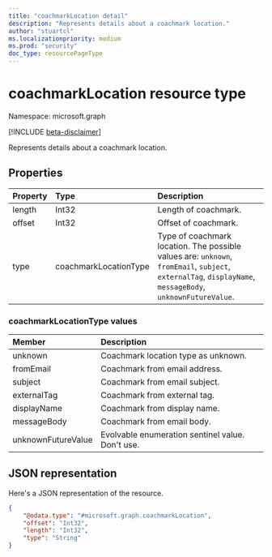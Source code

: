 ```yaml
---
title: "coachmarkLocation detail"
description: "Represents details about a coachmark location."
author: "stuartcl"
ms.localizationpriority: medium
ms.prod: "security"
doc_type: resourcePageType
---
```


# coachmarkLocation resource type

Namespace: microsoft.graph

[!INCLUDE [beta-disclaimer](../../includes/beta-disclaimer.md)]

Represents details about a coachmark location.

## Properties

|Property|Type|Description|
|:---|:---|:---|
|length|Int32|Length of coachmark.|
|offset|Int32|Offset of coachmark.|
|type|coachmarkLocationType|Type of coachmark location. The possible values are: `unknown`, `fromEmail`, `subject`, `externalTag`, `displayName`, `messageBody`, `unknownFutureValue`.|

### coachmarkLocationType values

|Member|Description |
|:---|:---|
|unknown| Coachmark location type as unknown. |
|fromEmail| Coachmark from email address. |
|subject| Coachmark from email subject. |
|externalTag| Coachmark from external tag. |
|displayName| Coachmark from display name. |
|messageBody| Coachmark from email body. |
|unknownFutureValue| Evolvable enumeration sentinel value. Don't use. |

## JSON representation

Here's a JSON representation of the resource.
<!-- {
  "blockType": "resource",
  "@odata.type": "microsoft.graph.coachmarkLocation"
}
-->
``` json
{
    "@odata.type": "#microsoft.graph.coachmarkLocation",
    "offset": "Int32",
    "length": "Int32",
    "type": "String"
}
```
